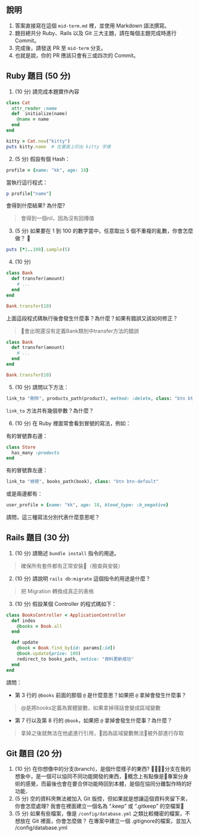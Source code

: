 ## 說明

1. 答案直接寫在這個 `mid-term.md` 裡，並使用 Markdown 語法撰寫。
1. 題目總共分 Ruby、Rails 以及 Git 三大主題，請在每個主題完成時進行 Commit。
1. 完成後，請發送 PR 至 `mid-term` 分支。
1. 也就是說，你的 PR 應該只會有三或四次的 Commit。

## Ruby 題目 (50 分)

1. (10 分) 請完成本題實作內容

```ruby
class Cat
  attr_reader :name
  def  initialize(name)
    @name = name
  end
end

kitty = Cat.new("kitty")
puts kitty.name  # 在畫面上印出 kitty 字樣
```

2. (5 分) 假設有個 Hash：

```ruby
profile = {name: "kk", age: 18}
```

當執行這行程式：

```ruby
p profile["name"]
```

會得到什麼結果? 為什麼?

> 會得到一個nil，因為沒有回傳值

3. (5 分) 如果要在 1 到 100 的數字當中，任意取出 5 個不重複的亂數，你會怎麼做？

```ruby
puts [*1..100].sample(5)
```
4. (10 分)
```ruby
class Bank
  def transfer(amount)
    # ...
  end
end

Bank.transfer(10)
```

上面這段程式碼執行後會發生什麼事？為什麼？如果有錯誤又該如何修正？

> 會出現還沒有定義Bank類別中transfer方法的錯誤
```ruby
class Bank
  def transfer(amount)
    # ...
  end
end

Bank.transfer(10)
```

5. (10 分) 請問以下方法：

```ruby
link_to "刪除", products_path(product), method: :delete, class: "btn btn-default"
```

`link_to` 方法共有幾個參數？為什麼？

6. (10 分) 在 Ruby 裡面常會看到冒號的寫法，例如：

有的冒號靠右邊：

```ruby
class Store
  has_many :products
end
```

有的冒號靠左邊：

```ruby
link_to "檢視", books_path(book), class: "btn btn-default"
```

或是兩邊都有：

```ruby
user_profile = {name: "kk", age: 18, blood_type: :b_negative}
```

請問，這三種寫法分別代表什麼意思呢？

## Rails 題目 (30 分)

1. (10 分) 請簡述 `bundle install` 指令的用途。

> 確保所有套件都有正常安裝（檢查與安裝）


2. (10 分) 請說明 `rails db:migrate` 這個指令的用途是什麼？

> 把 Migration 轉換成真正的表格

3. (10 分) 假設某個 Controller 的程式碼如下：

```ruby
class BooksController < ApplicationController
  def index
    @books = Book.all
  end

  def update
    @book = Book.find_by(id: params[:id])
    @book.update(price: 100)
    redirect_to books_path, notice: "資料更新成功"
  end
end
```

請問：
- 第 3 行的 `@books` 前面的那個 `@` 是什麼意思？如果把 `@` 拿掉會發生什麼事？

> @是將books定義為實體變數，如果拿掉得話會變成區域變數

- 第 7 行以及第 8 行的 `@book`，如果把 `@` 拿掉會發生什麼事？為什麼？
> 拿掉之後就無法在他處進行引用，因為區域變數無法被外部進行存取
## Git 題目 (20 分)

1. (10 分) 在你想像中的分支(branch)，是個什麼樣子的東西?
分支在我的想象中，是一個可以協同不同功能開發的東西，概念上有點像是專案分身術的感覺，而最後也會在要合併功能時回到本體，是個在協同分離製作時的好功能．
1. (5 分) 空的資料夾無法被加入 Git 版控，但如果就是想讓這個資料夾留下來，你會怎麼處理?
我會在裡面建立一個名為 “.keep” 或 “.gitkeep” 的空檔案
2. (5 分) 如果有些檔案，像是 `/config/database.yml` 之類比較機密的檔案，不想放在 Git 裡面，你會怎麼做？
在專案中建立一個 .gitignore的檔案，並加入
/config/database.yml